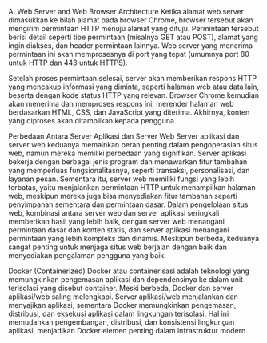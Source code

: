 A. Web Server and Web Browser Architecture
Ketika alamat web server dimasukkan ke bilah alamat pada browser Chrome, browser tersebut akan mengirim permintaan HTTP menuju alamat yang dituju. Permintaan tersebut berisi detail seperti tipe permintaan (misalnya GET atau POST), alamat yang ingin diakses, dan header permintaan lainnya. Web server yang menerima permintaan ini akan memprosesnya di port yang tepat (umumnya port 80 untuk HTTP dan 443 untuk HTTPS).

Setelah proses permintaan selesai, server akan memberikan respons HTTP yang mencakup informasi yang diminta, seperti halaman web atau data lain, beserta dengan kode status HTTP yang relevan. Browser Chrome kemudian akan menerima dan memproses respons ini, merender halaman web berdasarkan HTML, CSS, dan JavaScript yang diterima. Akhirnya, konten yang diproses akan ditampilkan kepada pengguna.

Perbedaan Antara Server Aplikasi dan Server Web
Server aplikasi dan server web keduanya memainkan peran penting dalam pengoperasian situs web, namun mereka memiliki perbedaan yang signifikan. Server aplikasi bekerja dengan berbagai jenis program dan menawarkan fitur tambahan yang memperluas fungsionalitasnya, seperti transaksi, personalisasi, dan layanan pesan. Sementara itu, server web memiliki fungsi yang lebih terbatas, yaitu menjalankan permintaan HTTP untuk menampilkan halaman web, meskipun mereka juga bisa menyediakan fitur tambahan seperti penyimpanan sementara dan permintaan dasar. Dalam pengelolaan situs web, kombinasi antara server web dan server aplikasi seringkali memberikan hasil yang lebih baik, dengan server web menangani permintaan dasar dan konten statis, dan server aplikasi menangani permintaan yang lebih kompleks dan dinamis. Meskipun berbeda, keduanya sangat penting untuk menjaga situs web berjalan dengan baik dan menyediakan pengalaman pengguna yang baik.

Docker (Containerized)
Docker atau containerisasi adalah teknologi yang memungkinkan pengemasan aplikasi dan dependensinya ke dalam unit terisolasi yang disebut container. Meski berbeda, Docker dan server aplikasi/web saling melengkapi. Server aplikasi/web menjalankan dan menyajikan aplikasi, sementara Docker memungkinkan pengemasan, distribusi, dan eksekusi aplikasi dalam lingkungan terisolasi. Hal ini memudahkan pengembangan, distribusi, dan konsistensi lingkungan aplikasi, menjadikan Docker elemen penting dalam infrastruktur modern.

